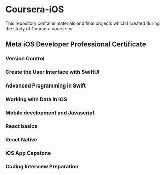 # Coursera-iOS

This repository contains materials and final projects which I created during the study of Coursera course for 
## Meta iOS Developer Professional Certificate


### Version Control
### Create the User Interface with SwiftUI
### Advanced Programming in Swift
### Working with Data in iOS
### Mobile development and Javascript
### React basics
### React Native
### iOS App Capstone
### Coding Interview Preparation
